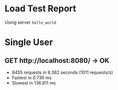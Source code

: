 # Load Test Report

Using server `hello_world`
# Single User


## GET http://localhost:8080/ -> OK

- 8455 requests in 8.362 seconds (1011 requests/s)
- Fastest in 0.736 ms
- Slowest in 136.811 ms

